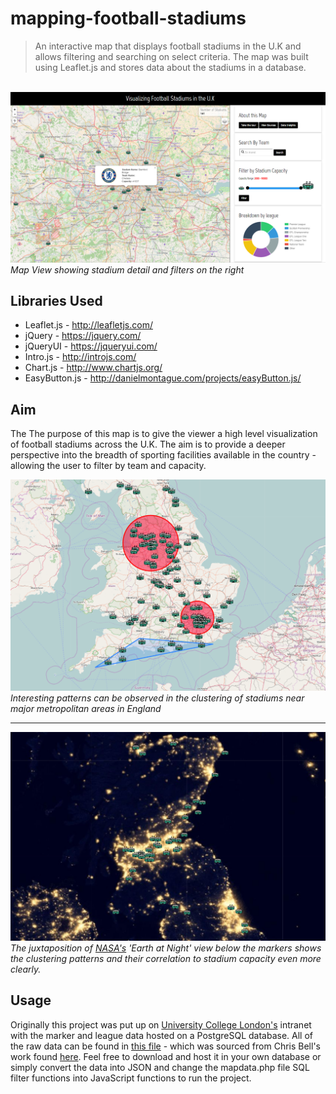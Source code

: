 # mapping-football-stadiums
> An interactive map that displays football stadiums in the U.K and allows filtering and searching on select criteria. The map was built using Leaflet.js and stores data about the stadiums in a database.  
<br>

<img src="Images/screenshot5.PNG" alt="site screenshot">
<em>Map View showing stadium detail and filters on the right</em>
<br>

## Libraries Used
* Leaflet.js - http://leafletjs.com/
* jQuery - https://jquery.com/
* jQueryUI - https://jqueryui.com/
* Intro.js - http://introjs.com/
* Chart.js - http://www.chartjs.org/
* EasyButton.js - http://danielmontague.com/projects/easyButton.js/


## Aim
The The purpose of this map is to give the viewer a high level visualization of football stadiums across the U.K. The aim is to provide a deeper perspective into the breadth of sporting facilities available in the country - allowing the user to filter by team and capacity. 

<img src="Images/southUK.PNG" alt="photo of clustering markers">
<em>Interesting patterns can be observed in the clustering of stadiums near major metropolitan areas in England</em>
<hr>

<img src="Images/northernlights.PNG" alt="photo of earth at night">
<em>The juxtaposition of <a href="https://www.nasa.gov/topics/earth/earthday/gall_earth_night.html">NASA's</a> 'Earth at Night' view below the markers shows the clustering patterns and their correlation to stadium capacity even more clearly. </em>
<br>

## Usage
Originally this project was put up on <a href="https://www.ucl.ac.uk/"> University College London's</a> intranet with the marker and league data hosted on a PostgreSQL database. All of the raw data can be found in [this file](dataloader2.sql) - which was sourced from Chris Bell's work found <a href="https://www.doogal.co.uk/FootballStadiums.php">here</a>. Feel free to download and host it in your own database or simply convert the data into JSON and change the mapdata.php file SQL filter functions into JavaScript functions to run the project.
